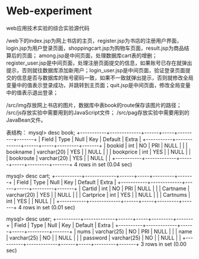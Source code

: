 # Web-experiment
web应用技术实验的综合实验源代码

/web下的index.jsp为网上书店的主页，register.jsp为书店的注册用户界面，login.jsp为用户登录页面，shoppingcart.jsp为购物车页面，result.jsp为商品结算后的页面；
among.jsp是中间页面，处理数据库cart表的增删；register_user.jsp是中间页面，处理注册页面提交的信息，如果账号已存在就弹出提示，否则就往数据库添加新用户；login_user.jsp是中间页面，验证登录页面提交的信息是否与数据库的账号密码一致，如果不一致就弹出提示，否则就修改全局变量中的值表示登录成功，并跳转到主页面；quit.jsp是中间页面，修改全局变量中的值表示退出登录；

/src/img存放网上书店的图片，数据库中表book的route保存该图片的路径；
/src/js存放实验中需要用到的JavaScript文件；
/src/pag存放实验中需要用到的JavaBean文件。

表结构：
mysql> desc book;
+-----------+-------------+------+-----+---------+-------+
| Field     | Type        | Null | Key | Default | Extra |
+-----------+-------------+------+-----+---------+-------+
| bookid    | int         | NO   | PRI | NULL    |       |
| bookname  | varchar(20) | YES  |     | NULL    |       |
| bookprice | int         | YES  |     | NULL    |       |
| bookroute | varchar(20) | YES  |     | NULL    |       |
+-----------+-------------+------+-----+---------+-------+
4 rows in set (0.04 sec)

mysql> desc cart;
+-----------+-------------+------+-----+---------+-------+
| Field     | Type        | Null | Key | Default | Extra |
+-----------+-------------+------+-----+---------+-------+
| Cartid    | int         | NO   | PRI | NULL    |       |
| Cartname  | varchar(20) | YES  |     | NULL    |       |
| Cartprice | int         | YES  |     | NULL    |       |
| Cartnums  | int         | YES  |     | NULL    |       |
+-----------+-------------+------+-----+---------+-------+
4 rows in set (0.01 sec)

mysql> desc user;
+----------+-------------+------+-----+---------+-------+
| Field    | Type        | Null | Key | Default | Extra |
+----------+-------------+------+-----+---------+-------+
| nums     | varchar(25) | NO   | PRI | NULL    |       |
| name     | varchar(25) | NO   |     | NULL    |       |
| password | varchar(25) | NO   |     | NULL    |       |
+----------+-------------+------+-----+---------+-------+
3 rows in set (0.00 sec)
